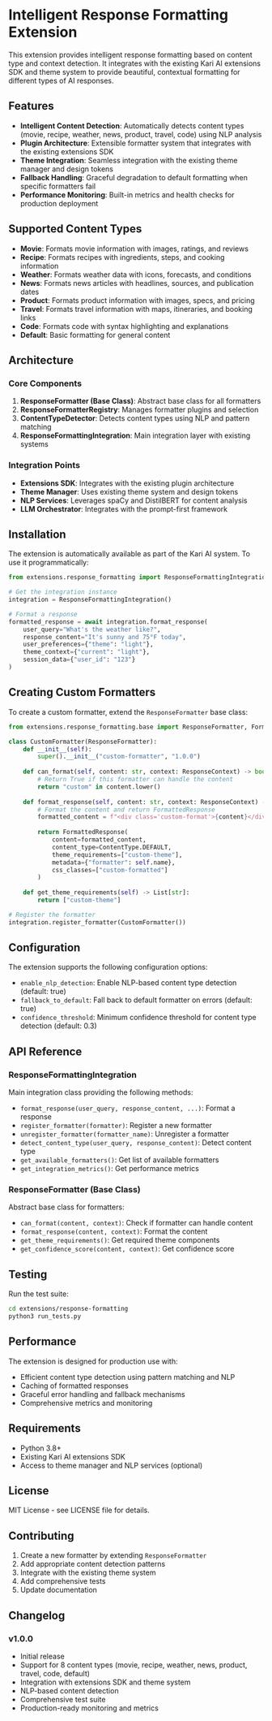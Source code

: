 # Intelligent Response Formatting Extension

This extension provides intelligent response formatting based on content type and context detection. It integrates with the existing Kari AI extensions SDK and theme system to provide beautiful, contextual formatting for different types of AI responses.

## Features

- **Intelligent Content Detection**: Automatically detects content types (movie, recipe, weather, news, product, travel, code) using NLP analysis
- **Plugin Architecture**: Extensible formatter system that integrates with the existing extensions SDK
- **Theme Integration**: Seamless integration with the existing theme manager and design tokens
- **Fallback Handling**: Graceful degradation to default formatting when specific formatters fail
- **Performance Monitoring**: Built-in metrics and health checks for production deployment

## Supported Content Types

- **Movie**: Formats movie information with images, ratings, and reviews
- **Recipe**: Formats recipes with ingredients, steps, and cooking information
- **Weather**: Formats weather data with icons, forecasts, and conditions
- **News**: Formats news articles with headlines, sources, and publication dates
- **Product**: Formats product information with images, specs, and pricing
- **Travel**: Formats travel information with maps, itineraries, and booking links
- **Code**: Formats code with syntax highlighting and explanations
- **Default**: Basic formatting for general content

## Architecture

### Core Components

1. **ResponseFormatter (Base Class)**: Abstract base class for all formatters
2. **ResponseFormatterRegistry**: Manages formatter plugins and selection
3. **ContentTypeDetector**: Detects content types using NLP and pattern matching
4. **ResponseFormattingIntegration**: Main integration layer with existing systems

### Integration Points

- **Extensions SDK**: Integrates with the existing plugin architecture
- **Theme Manager**: Uses existing theme system and design tokens
- **NLP Services**: Leverages spaCy and DistilBERT for content analysis
- **LLM Orchestrator**: Integrates with the prompt-first framework

## Installation

The extension is automatically available as part of the Kari AI system. To use it programmatically:

```python
from extensions.response_formatting import ResponseFormattingIntegration

# Get the integration instance
integration = ResponseFormattingIntegration()

# Format a response
formatted_response = await integration.format_response(
    user_query="What's the weather like?",
    response_content="It's sunny and 75°F today",
    user_preferences={"theme": "light"},
    theme_context={"current": "light"},
    session_data={"user_id": "123"}
)
```

## Creating Custom Formatters

To create a custom formatter, extend the `ResponseFormatter` base class:

```python
from extensions.response_formatting.base import ResponseFormatter, FormattedResponse, ContentType

class CustomFormatter(ResponseFormatter):
    def __init__(self):
        super().__init__("custom-formatter", "1.0.0")
    
    def can_format(self, content: str, context: ResponseContext) -> bool:
        # Return True if this formatter can handle the content
        return "custom" in content.lower()
    
    def format_response(self, content: str, context: ResponseContext) -> FormattedResponse:
        # Format the content and return FormattedResponse
        formatted_content = f"<div class='custom-format'>{content}</div>"
        
        return FormattedResponse(
            content=formatted_content,
            content_type=ContentType.DEFAULT,
            theme_requirements=["custom-theme"],
            metadata={"formatter": self.name},
            css_classes=["custom-formatted"]
        )
    
    def get_theme_requirements(self) -> List[str]:
        return ["custom-theme"]

# Register the formatter
integration.register_formatter(CustomFormatter())
```

## Configuration

The extension supports the following configuration options:

- `enable_nlp_detection`: Enable NLP-based content type detection (default: true)
- `fallback_to_default`: Fall back to default formatter on errors (default: true)
- `confidence_threshold`: Minimum confidence threshold for content type detection (default: 0.3)

## API Reference

### ResponseFormattingIntegration

Main integration class providing the following methods:

- `format_response(user_query, response_content, ...)`: Format a response
- `register_formatter(formatter)`: Register a new formatter
- `unregister_formatter(formatter_name)`: Unregister a formatter
- `detect_content_type(user_query, response_content)`: Detect content type
- `get_available_formatters()`: Get list of available formatters
- `get_integration_metrics()`: Get performance metrics

### ResponseFormatter (Base Class)

Abstract base class for formatters:

- `can_format(content, context)`: Check if formatter can handle content
- `format_response(content, context)`: Format the content
- `get_theme_requirements()`: Get required theme components
- `get_confidence_score(content, context)`: Get confidence score

## Testing

Run the test suite:

```bash
cd extensions/response-formatting
python3 run_tests.py
```

## Performance

The extension is designed for production use with:

- Efficient content type detection using pattern matching and NLP
- Caching of formatted responses
- Graceful error handling and fallback mechanisms
- Comprehensive metrics and monitoring

## Requirements

- Python 3.8+
- Existing Kari AI extensions SDK
- Access to theme manager and NLP services (optional)

## License

MIT License - see LICENSE file for details.

## Contributing

1. Create a new formatter by extending `ResponseFormatter`
2. Add appropriate content detection patterns
3. Integrate with the existing theme system
4. Add comprehensive tests
5. Update documentation

## Changelog

### v1.0.0
- Initial release
- Support for 8 content types (movie, recipe, weather, news, product, travel, code, default)
- Integration with extensions SDK and theme system
- NLP-based content detection
- Comprehensive test suite
- Production-ready monitoring and metrics